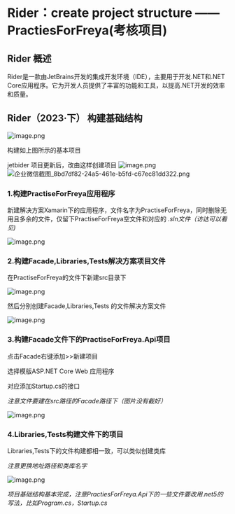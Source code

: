 # Rider：create project structure ——PractiesForFreya(考核项目)

## Rider 概述

Rider是一款由JetBrains开发的集成开发环境（IDE），主要用于开发.NET和.NET Core应用程序。它为开发人员提供了丰富的功能和工具，以提高.NET开发的效率和质量。

## Rider（2023·下） 构建基础结构 

![image.png](https://upload-images.jianshu.io/upload_images/29476859-07ccd9de8f1cf828.png?imageMogr2/auto-orient/strip%7CimageView2/2/w/1240)

构建如上图所示的基本项目

jetbider 项目更新后，改由这样创建项目
![image.png](https://upload-images.jianshu.io/upload_images/29476859-699317aa63585fa6.png?imageMogr2/auto-orient/strip%7CimageView2/2/w/1240)
![企业微信截图_8bd7df82-24a5-461e-b5fd-c67ec81dd322.png](https://upload-images.jianshu.io/upload_images/29476859-a66218f8d3acf48f.png?imageMogr2/auto-orient/strip%7CimageView2/2/w/1240)

### 1.构建PractiseForFreya应用程序

新建解决方案Xamarin下的应用程序，文件名字为PractiseForFreya，同时删除无用且多余的文件，仅留下PractiseForFreya空文件和对应的 *.sln文件（访达可以看见)*

![image.png](https://upload-images.jianshu.io/upload_images/29476859-f376d6c4c3f07e86.png?imageMogr2/auto-orient/strip%7CimageView2/2/w/1240)

### 2.构建Facade,Libraries,Tests解决方案项目文件

在PractiseForFreya的文件下新建src目录下

![image.png](https://upload-images.jianshu.io/upload_images/29476859-130b597974099428.png?imageMogr2/auto-orient/strip%7CimageView2/2/w/1240)

然后分别创建Facade,Libraries,Tests 的文件解决方案文件

![image.png](https://upload-images.jianshu.io/upload_images/29476859-4a258459d9402185.png?imageMogr2/auto-orient/strip%7CimageView2/2/w/1240)

### 3.构建Facade文件下的PractiseForFreya.Api项目

点击Facade右键添加>>新建项目

选择模版ASP.NET Core Web 应用程序

对应添加Startup.cs的接口

*注意文件要建在src路径的Facade路径下（图片没有截好）*

![image.png](https://upload-images.jianshu.io/upload_images/29476859-ea0db3aba12b7d8a.png?imageMogr2/auto-orient/strip%7CimageView2/2/w/1240)

### 4.Libraries,Tests构建文件下的项目

Libraries,Tests下的文件构建都相一致，可以类似创建类库

*注意更换地址路径和类库名字*

![image.png](https://upload-images.jianshu.io/upload_images/29476859-3516a38ee4b4375d.png?imageMogr2/auto-orient/strip%7CimageView2/2/w/1240)

_项目基础结构基本完成，注意PractiesForFreya.Api下的一些文件要改用.net5的写法，比如Program.cs，Startup.cs_
